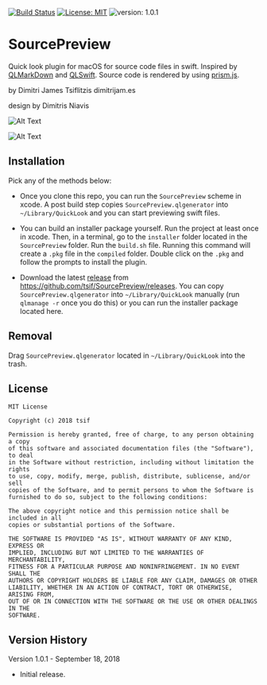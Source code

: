 [![Build Status](https://travis-ci.com/tsif/SourcePreview.svg?token=8ZyhMMGarwUGfCibCHGk&branch=master)](https://travis-ci.com/tsif/SourcePreview) [![License: MIT](https://img.shields.io/badge/License-MIT-yellow.svg)](https://opensource.org/licenses/MIT)  ![version: 1.0.1](https://img.shields.io/badge/version-1.0.1-green.svg)

# SourcePreview

Quick look plugin for macOS for source code files in swift. Inspired by [QLMarkDown](https://github.com/toland/qlmarkdown) and [QLSwift](https://github.com/lexrus/QLSwift). Source code is rendered by using [prism.js](https://prismjs.com/).

by Dimitri James Tsiflitzis dimitrijam.es

design by Dimitris Niavis 

![Alt Text](https://github.com/tsif/SourcePreview/blob/develop/SourcePreview/screenshots/preview.png)

![Alt Text](https://github.com/tsif/SourcePreview/blob/develop/SourcePreview/screenshots/thumbnail.png)

## Installation

Pick any of the methods below:

- Once you clone this repo, you can run the `SourcePreview` scheme in xcode. A post build step copies `SourcePreview.qlgenerator` into `~/Library/QuickLook` and you can start previewing swift files.

- You can build an installer package yourself. Run the project at least once in xcode. Then, in a terminal, go to the `installer` folder located in the `SourcePreview` folder. Run the `build.sh` file. Running this command will create a `.pkg` file in the `compiled` folder. Double click on the `.pkg` and follow the prompts to install the plugin.

- Download the latest [release](https://github.com/tsif/SourcePreview/releases/tag/1.0.1) from https://github.com/tsif/SourcePreview/releases. You can copy `SourcePreview.qlgenerator` into `~/Library/QuickLook` manually (run `qlmanage -r` once you do this) or you can run the installer package located here.

## Removal

Drag `SourcePreview.qlgenerator` located in `~/Library/QuickLook` into the trash.

## License

```
MIT License

Copyright (c) 2018 tsif

Permission is hereby granted, free of charge, to any person obtaining a copy
of this software and associated documentation files (the "Software"), to deal
in the Software without restriction, including without limitation the rights
to use, copy, modify, merge, publish, distribute, sublicense, and/or sell
copies of the Software, and to permit persons to whom the Software is
furnished to do so, subject to the following conditions:

The above copyright notice and this permission notice shall be included in all
copies or substantial portions of the Software.

THE SOFTWARE IS PROVIDED "AS IS", WITHOUT WARRANTY OF ANY KIND, EXPRESS OR
IMPLIED, INCLUDING BUT NOT LIMITED TO THE WARRANTIES OF MERCHANTABILITY,
FITNESS FOR A PARTICULAR PURPOSE AND NONINFRINGEMENT. IN NO EVENT SHALL THE
AUTHORS OR COPYRIGHT HOLDERS BE LIABLE FOR ANY CLAIM, DAMAGES OR OTHER
LIABILITY, WHETHER IN AN ACTION OF CONTRACT, TORT OR OTHERWISE, ARISING FROM,
OUT OF OR IN CONNECTION WITH THE SOFTWARE OR THE USE OR OTHER DEALINGS IN THE
SOFTWARE.
```

## Version History

Version 1.0.1 - September 18, 2018

- Initial release.

